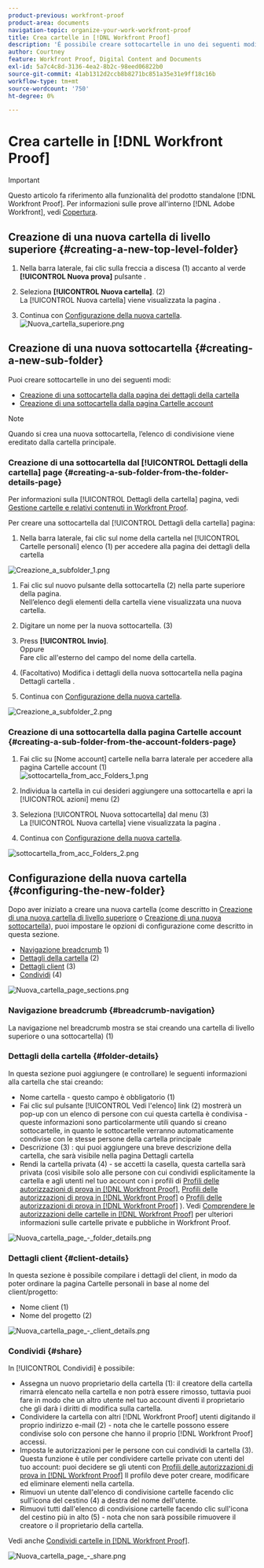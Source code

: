 ```yaml
---
product-previous: workfront-proof
product-area: documents
navigation-topic: organize-your-work-workfront-proof
title: Crea cartelle in [!DNL Workfront Proof]
description: 'È possibile creare sottocartelle in uno dei seguenti modi: EDIT ME.'
author: Courtney
feature: Workfront Proof, Digital Content and Documents
exl-id: 5a7c4c8d-3136-4ea2-8b2c-98eed06822b0
source-git-commit: 41ab1312d2ccb8b8271bc851a35e31e9ff18c16b
workflow-type: tm+mt
source-wordcount: '750'
ht-degree: 0%

---
```


# Crea cartelle in [!DNL Workfront Proof]

>[!IMPORTANT]
>
>Questo articolo fa riferimento alla funzionalità del prodotto standalone [!DNL Workfront Proof]. Per informazioni sulle prove all&#39;interno [!DNL Adobe Workfront], vedi [Copertura](../../../review-and-approve-work/proofing/proofing.md).

## Creazione di una nuova cartella di livello superiore {#creating-a-new-top-level-folder}

1. Nella barra laterale, fai clic sulla freccia a discesa (1) accanto al verde **[!UICONTROL Nuova prova]** pulsante .
1. Seleziona **[!UICONTROL Nuova cartella]**. (2)\
   La [!UICONTROL Nuova cartella] viene visualizzata la pagina .

1. Continua con [Configurazione della nuova cartella](#configuring-the-new-folder).\
   ![Nuova_cartella_superiore.png](assets/new-top-folder.png)

## Creazione di una nuova sottocartella {#creating-a-new-sub-folder}

Puoi creare sottocartelle in uno dei seguenti modi:

* [Creazione di una sottocartella dalla pagina dei dettagli della cartella](#creating-a-sub-folder-from-the-folder-details-page)
* [Creazione di una sottocartella dalla pagina Cartelle account](#creating-a-sub-folder-from-the-account-folders-page)

>[!NOTE]
>
>Quando si crea una nuova sottocartella, l’elenco di condivisione viene ereditato dalla cartella principale.

### Creazione di una sottocartella dal [!UICONTROL Dettagli della cartella] page {#creating-a-sub-folder-from-the-folder-details-page}

Per informazioni sulla [!UICONTROL Dettagli della cartella] pagina, vedi [Gestione cartelle e relativi contenuti in Workfront Proof](../../../workfront-proof/wp-work-proofsfiles/organize-your-work/manage-folders-and-contents.md).

Per creare una sottocartella dal [!UICONTROL Dettagli della cartella] pagina:

1. Nella barra laterale, fai clic sul nome della cartella nel [!UICONTROL Cartelle personali] elenco (1) per accedere alla pagina dei dettagli della cartella

![Creazione_a_subfolder_1.png](assets/creating-a-subfolder-1.png)

1. Fai clic sul nuovo pulsante della sottocartella (2) nella parte superiore della pagina.\
   Nell’elenco degli elementi della cartella viene visualizzata una nuova cartella.
1. Digitare un nome per la nuova sottocartella. (3)
1. Press **[!UICONTROL Invio]**.\
   Oppure\
   Fare clic all&#39;esterno del campo del nome della cartella.

1. (Facoltativo) Modifica i dettagli della nuova sottocartella nella pagina Dettagli cartella .
1. Continua con [Configurazione della nuova cartella](#configuring-the-new-folder).

![Creazione_a_subfolder_2.png](assets/creating-a-subfolder-2-350x164.png)

### Creazione di una sottocartella dalla pagina Cartelle account {#creating-a-sub-folder-from-the-account-folders-page}

1. Fai clic su [Nome account] cartelle nella barra laterale per accedere alla pagina Cartelle account (1)\
   ![sottocartella_from_acc_Folders_1.png](assets/subfolder-from-acc-folders-1.png)

1. Individua la cartella in cui desideri aggiungere una sottocartella e apri la [!UICONTROL azioni] menu (2)
1. Seleziona [!UICONTROL Nuova sottocartella] dal menu (3)\
   La [!UICONTROL Nuova cartella] viene visualizzata la pagina .
1. Continua con [Configurazione della nuova cartella](#configuring-the-new-folder).

![sottocartella_from_acc_Folders_2.png](assets/subfolder-from-acc-folders-2-350x177.png)

## Configurazione della nuova cartella {#configuring-the-new-folder}

Dopo aver iniziato a creare una nuova cartella (come descritto in [Creazione di una nuova cartella di livello superiore](#creating-a-new-top-level-folder) o [Creazione di una nuova sottocartella](#creating-a-new-sub-folder)), puoi impostare le opzioni di configurazione come descritto in questa sezione.

* [Navigazione breadcrumb](#breadcrumb-navigation) 1)
* [Dettagli della cartella](#folder-details) (2)
* [Dettagli client](#client-details) (3)
* [Condividi](#share) (4)

![Nuova_cartella_page_sections.png](assets/new-folder-page-sections-350x389.png)

### Navigazione breadcrumb {#breadcrumb-navigation}

La navigazione nel breadcrumb mostra se stai creando una cartella di livello superiore o una sottocartella) (1)

### Dettagli della cartella {#folder-details}

In questa sezione puoi aggiungere (e controllare) le seguenti informazioni alla cartella che stai creando:

* Nome cartella - questo campo è obbligatorio (1)
* Fai clic sul pulsante [!UICONTROL Vedi l&#39;elenco] link (2) mostrerà un pop-up con un elenco di persone con cui questa cartella è condivisa - queste informazioni sono particolarmente utili quando si creano sottocartelle, in quanto le sottocartelle verranno automaticamente condivise con le stesse persone della cartella principale
* Descrizione (3) : qui puoi aggiungere una breve descrizione della cartella, che sarà visibile nella pagina Dettagli cartella
* Rendi la cartella privata (4) - se accetti la casella, questa cartella sarà privata (così visibile solo alle persone con cui condividi esplicitamente la cartella e agli utenti nel tuo account con i profili di [Profili delle autorizzazioni di prova in [!DNL Workfront Proof]](../../../workfront-proof/wp-acct-admin/account-settings/proof-perm-profiles-in-wp.md), [Profili delle autorizzazioni di prova in [!DNL Workfront Proof]](../../../workfront-proof/wp-acct-admin/account-settings/proof-perm-profiles-in-wp.md) o [Profili delle autorizzazioni di prova in [!DNL Workfront Proof]](../../../workfront-proof/wp-acct-admin/account-settings/proof-perm-profiles-in-wp.md) ). Vedi [Comprendere le autorizzazioni delle cartelle in [!DNL Workfront Proof]](../../../workfront-proof/wp-work-proofsfiles/organize-your-work/folder-permissions.md) per ulteriori informazioni sulle cartelle private e pubbliche in Workfront Proof.

![Nuova_cartella_page_-_folder_details.png](assets/new-folder-page---folder-details-350x133.png)

### Dettagli client {#client-details}

In questa sezione è possibile compilare i dettagli del client, in modo da poter ordinare la pagina Cartelle personali in base al nome del client/progetto:

* Nome client (1)
* Nome del progetto (2)

![Nuova_cartella_page_-_client_details.png](assets/new-folder-page---client-details-350x74.png)

### Condividi {#share}

In [!UICONTROL Condividi] è possibile:

* Assegna un nuovo proprietario della cartella (1): il creatore della cartella rimarrà elencato nella cartella e non potrà essere rimosso, tuttavia puoi fare in modo che un altro utente nel tuo account diventi il proprietario che gli darà i diritti di modifica sulla cartella.
* Condividere la cartella con altri [!DNL Workfront Proof] utenti digitando il proprio indirizzo e-mail (2) - nota che le cartelle possono essere condivise solo con persone che hanno il proprio [!DNL Workfront Proof] accessi.
* Imposta le autorizzazioni per le persone con cui condividi la cartella (3). Questa funzione è utile per condividere cartelle private con utenti del tuo account: puoi decidere se gli utenti con [Profili delle autorizzazioni di prova in [!DNL Workfront Proof]](../../../workfront-proof/wp-acct-admin/account-settings/proof-perm-profiles-in-wp.md) Il profilo deve poter creare, modificare ed eliminare elementi nella cartella.
* Rimuovi un utente dall&#39;elenco di condivisione cartelle facendo clic sull&#39;icona del cestino (4) a destra del nome dell&#39;utente.
* Rimuovi tutti dall&#39;elenco di condivisione cartelle facendo clic sull&#39;icona del cestino più in alto (5) - nota che non sarà possibile rimuovere il creatore o il proprietario della cartella.

Vedi anche [Condividi cartelle in [!DNL Workfront Proof]](../../../workfront-proof/wp-work-proofsfiles/organize-your-work/share-folders.md).

![Nuova_cartella_page_-_share.png](assets/new-folder-page---share-350x138.png)
